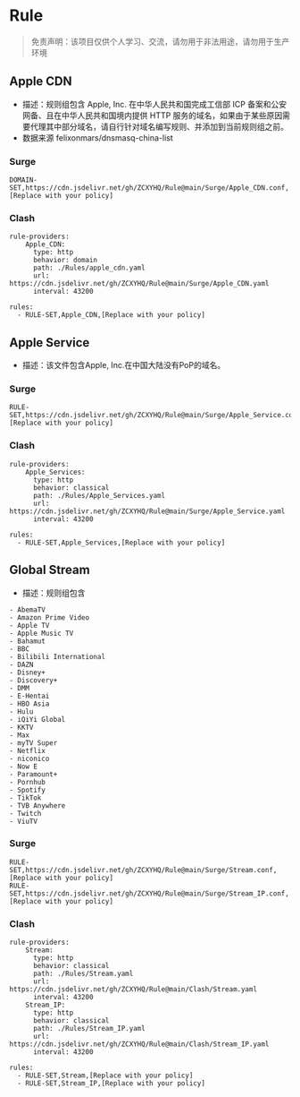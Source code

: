 # Rule

> 免责声明：该项目仅供个人学习、交流，请勿用于非法用途，请勿用于生产环境  

## Apple CDN
- 描述：规则组包含 Apple, Inc. 在中华人民共和国完成工信部 ICP 备案和公安网备、且在中华人民共和国境内提供 HTTP 服务的域名，如果由于某些原因需要代理其中部分域名，请自行针对域名编写规则、并添加到当前规则组之前。
- 数据来源 felixonmars/dnsmasq-china-list

### Surge
```
DOMAIN-SET,https://cdn.jsdelivr.net/gh/ZCXYHQ/Rule@main/Surge/Apple_CDN.conf,[Replace with your policy]
```
### Clash
```
rule-providers:
    Apple_CDN:
      type: http
      behavior: domain
      path: ./Rules/apple_cdn.yaml
      url: https://cdn.jsdelivr.net/gh/ZCXYHQ/Rule@main/Surge/Apple_CDN.yaml
      interval: 43200

rules:
  - RULE-SET,Apple_CDN,[Replace with your policy]
```
## Apple Service
- 描述：该文件包含Apple, Inc.在中国大陆没有PoP的域名。
### Surge
```
RULE-SET,https://cdn.jsdelivr.net/gh/ZCXYHQ/Rule@main/Surge/Apple_Service.conf,[Replace with your policy]
```
### Clash
```
rule-providers:
    Apple_Services:
      type: http
      behavior: classical
      path: ./Rules/Apple_Services.yaml
      url: https://cdn.jsdelivr.net/gh/ZCXYHQ/Rule@main/Surge/Apple_Service.yaml
      interval: 43200

rules:
  - RULE-SET,Apple_Services,[Replace with your policy]
```

## Global Stream
- 描述：规则组包含
```
- AbemaTV
- Amazon Prime Video
- Apple TV
- Apple Music TV
- Bahamut
- BBC
- Bilibili International
- DAZN
- Disney+
- Discovery+
- DMM
- E-Hentai
- HBO Asia
- Hulu
- iQiYi Global
- KKTV
- Max
- myTV Super
- Netflix
- niconico
- Now E
- Paramount+
- Pornhub
- Spotify
- TikTok
- TVB Anywhere
- Twitch
- ViuTV
```

### Surge
```
RULE-SET,https://cdn.jsdelivr.net/gh/ZCXYHQ/Rule@main/Surge/Stream.conf,[Replace with your policy]
RULE-SET,https://cdn.jsdelivr.net/gh/ZCXYHQ/Rule@main/Surge/Stream_IP.conf,[Replace with your policy]
```
### Clash
```
rule-providers:
    Stream:
      type: http
      behavior: classical
      path: ./Rules/Stream.yaml
      url: https://cdn.jsdelivr.net/gh/ZCXYHQ/Rule@main/Clash/Stream.yaml
      interval: 43200
    Stream_IP:
      type: http
      behavior: classical
      path: ./Rules/Stream_IP.yaml
      url: https://cdn.jsdelivr.net/gh/ZCXYHQ/Rule@main/Clash/Stream_IP.yaml
      interval: 43200

rules:
  - RULE-SET,Stream,[Replace with your policy]
  - RULE-SET,Stream_IP,[Replace with your policy]
```
